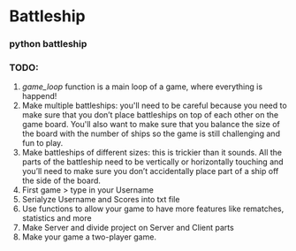 # Battleship
### **python battleship**

### **TODO:**
1. *game_loop* function is a main loop of a game, where everything is happend!
1. Make multiple battleships: you'll need to be careful because you need to make sure that you don’t place battleships on top of each other on the game board. You'll also want to make sure that you balance the size of the board with the number of ships so the game is still challenging and fun to play.
1. Make battleships of different sizes: this is trickier than it sounds. All the parts of the battleship need to be vertically or horizontally touching and you’ll need to make sure you don’t accidentally place part of a ship off the side of the board.
1. First game > type in your Username
1. Serialyze Username and Scores into txt file
1. Use functions to allow your game to have more features like rematches, statistics and more
1. Make Server and divide project on Server and Client parts
1. Make your game a two-player game.
